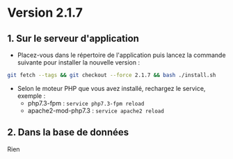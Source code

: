 # Version 2.1.7

## 1. Sur le serveur d'application

- Placez-vous dans le répertoire de l'application puis lancez la commande suivante 
pour installer la nouvelle version :

```bash
git fetch --tags && git checkout --force 2.1.7 && bash ./install.sh
```

- Selon le moteur PHP que vous avez installé, rechargez le service, exemple :
  - php7.3-fpm         : `service php7.3-fpm reload`
  - apache2-mod-php7.3 : `service apache2 reload`

## 2. Dans la base de données

Rien